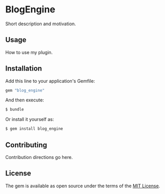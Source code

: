 # BlogEngine
Short description and motivation.

## Usage
How to use my plugin.

## Installation
Add this line to your application's Gemfile:

```ruby
gem "blog_engine"
```

And then execute:
```bash
$ bundle
```

Or install it yourself as:
```bash
$ gem install blog_engine
```

## Contributing
Contribution directions go here.

## License
The gem is available as open source under the terms of the [MIT License](https://opensource.org/licenses/MIT).
